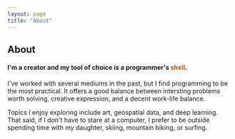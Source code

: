 ```yaml
---
layout: page
title: "About"
---
```


## About

#### I'm a creator and my tool of choice is a programmer's <span style="color:#CC5500">shell</span>.

I've worked with several mediums in the past, but I find programming to be the most practical. It offers a good balance between  intersting problems worth solving, creative expression, and a decent work-life balance.
 
Topics I enjoy exploring include art, geospatial data, and deep learning. That said, if I don't have to stare at a computer, I prefer to be outside spending time with my daughter, skiing, mountain biking, or surfing.
